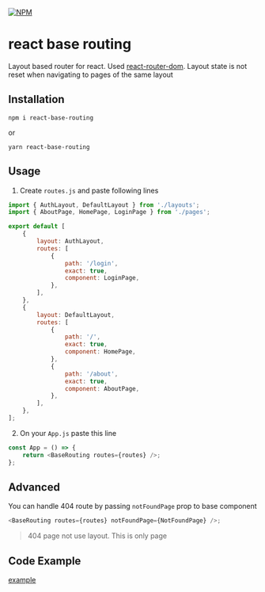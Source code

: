 [![NPM](https://img.shields.io/npm/v/react-base-routing.svg)](https://www.npmjs.com/package/react-base-routing)
# react base routing

Layout based router for react. Used [react-router-dom](https://www.npmjs.com/package/react-router-dom). Layout state is not reset when navigating to pages of the same layout

## Installation

```
npm i react-base-routing
```
or
```
yarn react-base-routing
```

## Usage

1. Create `routes.js` and paste following lines

```js
import { AuthLayout, DefaultLayout } from './layouts';
import { AboutPage, HomePage, LoginPage } from './pages';

export default [
    {
        layout: AuthLayout,
        routes: [
            {
                path: '/login',
                exact: true,
                component: LoginPage,
            },
        ],
    },
    {
        layout: DefaultLayout,
        routes: [
            {
                path: '/',
                exact: true,
                component: HomePage,
            },
            {
                path: '/about',
                exact: true,
                component: AboutPage,
            },
        ],
    },
];
```

2. On your `App.js` paste this line

```js
const App = () => {
    return <BaseRouting routes={routes} />;
};
```

## Advanced

You can handle 404 route by passing `notFoundPage` prop to base component

```js
<BaseRouting routes={routes} notFoundPage={NotFoundPage} />;
```

> 404 page not use layout. This is only page

## Code Example

[example](https://github.com/Aventhor/react-base-routing/tree/master/demo)
